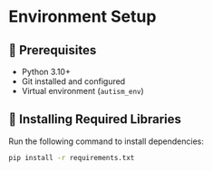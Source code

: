 # Environment Setup

## 📌 Prerequisites
- Python 3.10+
- Git installed and configured
- Virtual environment (`autism_env`)

## 📌 Installing Required Libraries
Run the following command to install dependencies:
```bash
pip install -r requirements.txt

